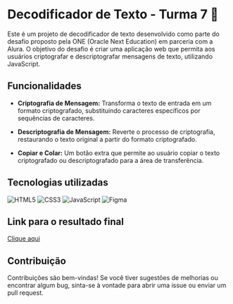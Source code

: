 # Decodificador de Texto - Turma 7 🚀

Este é um projeto de decodificador de texto desenvolvido como parte do desafio proposto pela ONE (Oracle Next Education) em parceria com a Alura. O objetivo do desafio é criar uma aplicação web que permita aos usuários criptografar e descriptografar mensagens de texto, utilizando JavaScript.

## Funcionalidades

- **Criptografia de Mensagem:** Transforma o texto de entrada em um formato criptografado, substituindo caracteres específicos por sequências de caracteres.

- **Descriptografia de Mensagem:** Reverte o processo de criptografia, restaurando o texto original a partir do formato criptografado.

- **Copiar e Colar:** Um botão extra que permite ao usuário copiar o texto criptografado ou descriptografado para a área de transferência.

## Tecnologias utilizadas
![HTML5](https://img.shields.io/badge/HTML5-E34F26?style=for-the-badge&logo=html5&logoColor=white)
![CSS3](https://img.shields.io/badge/CSS3-1572B6?style=for-the-badge&logo=css3&logoColor=white)
![JavaScript](https://img.shields.io/badge/JavaScript-F7DF1E?style=for-the-badge&logo=javascript&logoColor=black)
![Figma](https://img.shields.io/badge/Figma-696969?style=for-the-badge&logo=figma&logoColor=figma)

## Link para o resultado final
[Clique aqui](https://luis-domingues.github.io/decodificador-de-texto/)

## Contribuição
Contribuições são bem-vindas! Se você tiver sugestões de melhorias ou encontrar algum bug, sinta-se à vontade para abrir uma issue ou enviar um pull request.